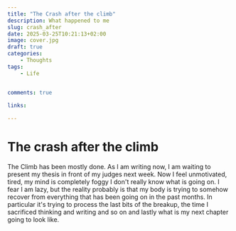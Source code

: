 ```yaml
---
title: "The Crash after the climb" 
description: What happened to me
slug: crash_after
date: 2025-03-25T10:21:13+02:00
image: cover.jpg
draft: true
categories:
    - Thoughts
tags:
    - Life


comments: true

links:
    
---
```


# The crash after the climb

The Climb has been mostly done. As I am writing now, I am waiting to present my thesis in front of my judges next week. Now I feel unmotivated, tired, my mind is completely foggy I don't really know what is going on. I fear I am lazy, but the reality probably is that my body is trying to somehow recover from everything that has been going on in the past months. In particular it's trying to process the last bits of the breakup, the time I sacrificed thinking and writing and so on and lastly what is my next chapter going to look like.